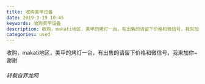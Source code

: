 ```yaml
---
title: 收购美甲设备
date: 2019-3-19 10:45
keywords: 收购美甲设备
description: 收购，makati地区，美甲的烤灯一台，有出售的请留下价格和微信号，我来加你~谢谢
categories: used
---
```

<td class="t_f" id="postmessage_3254967">

收购，makati地区，美甲的烤灯一台，有出售的请留下价格和微信号，我来加你~谢谢</td>
###### 转载自菲龙网